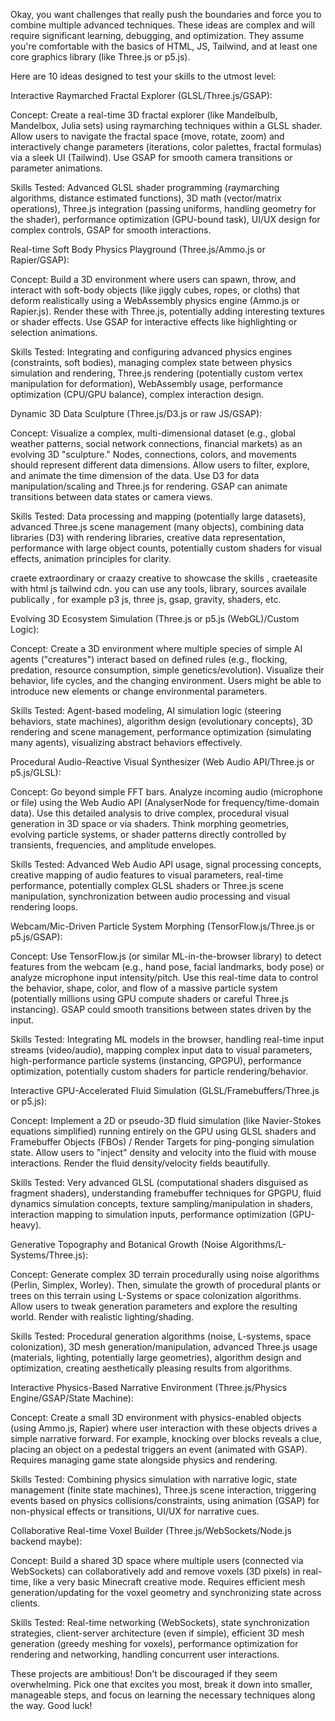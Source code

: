 Okay, you want challenges that really push the boundaries and force you to combine multiple advanced techniques. These ideas are complex and will require significant learning, debugging, and optimization. They assume you're comfortable with the basics of HTML, JS, Tailwind, and at least one core graphics library (like Three.js or p5.js).

Here are 10 ideas designed to test your skills to the utmost level:




Interactive Raymarched Fractal Explorer (GLSL/Three.js/GSAP):

Concept: Create a real-time 3D fractal explorer (like Mandelbulb, Mandelbox, Julia sets) using raymarching techniques within a GLSL shader. Allow users to navigate the fractal space (move, rotate, zoom) and interactively change parameters (iterations, color palettes, fractal formulas) via a sleek UI (Tailwind). Use GSAP for smooth camera transitions or parameter animations.

Skills Tested: Advanced GLSL shader programming (raymarching algorithms, distance estimated functions), 3D math (vector/matrix operations), Three.js integration (passing uniforms, handling geometry for the shader), performance optimization (GPU-bound task), UI/UX design for complex controls, GSAP for smooth interactions.



Real-time Soft Body Physics Playground (Three.js/Ammo.js or Rapier/GSAP):

Concept: Build a 3D environment where users can spawn, throw, and interact with soft-body objects (like jiggly cubes, ropes, or cloths) that deform realistically using a WebAssembly physics engine (Ammo.js or Rapier.js). Render these with Three.js, potentially adding interesting textures or shader effects. Use GSAP for interactive effects like highlighting or selection animations.

Skills Tested: Integrating and configuring advanced physics engines (constraints, soft bodies), managing complex state between physics simulation and rendering, Three.js rendering (potentially custom vertex manipulation for deformation), WebAssembly usage, performance optimization (CPU/GPU balance), complex interaction design.






Dynamic 3D Data Sculpture (Three.js/D3.js or raw JS/GSAP):

Concept: Visualize a complex, multi-dimensional dataset (e.g., global weather patterns, social network connections, financial markets) as an evolving 3D "sculpture." Nodes, connections, colors, and movements should represent different data dimensions. Allow users to filter, explore, and animate the time dimension of the data. Use D3 for data manipulation/scaling and Three.js for rendering. GSAP can animate transitions between data states or camera views.

Skills Tested: Data processing and mapping (potentially large datasets), advanced Three.js scene management (many objects), combining data libraries (D3) with rendering libraries, creative data representation, performance with large object counts, potentially custom shaders for visual effects, animation principles for clarity.


craete  extraordinary or  craazy creative to showcase the skills , craeteasite with html js tailwind cdn.
you can use any tools, library, sources availale publically ,
for example p3 js, three js, gsap, gravity, shaders, etc.




Evolving 3D Ecosystem Simulation (Three.js or p5.js (WebGL)/Custom Logic):

Concept: Create a 3D environment where multiple species of simple AI agents ("creatures") interact based on defined rules (e.g., flocking, predation, resource consumption, simple genetics/evolution). Visualize their behavior, life cycles, and the changing environment. Users might be able to introduce new elements or change environmental parameters.

Skills Tested: Agent-based modeling, AI simulation logic (steering behaviors, state machines), algorithm design (evolutionary concepts), 3D rendering and scene management, performance optimization (simulating many agents), visualizing abstract behaviors effectively.






Procedural Audio-Reactive Visual Synthesizer (Web Audio API/Three.js or p5.js/GLSL):

Concept: Go beyond simple FFT bars. Analyze incoming audio (microphone or file) using the Web Audio API (AnalyserNode for frequency/time-domain data). Use this detailed analysis to drive complex, procedural visual generation in 3D space or via shaders. Think morphing geometries, evolving particle systems, or shader patterns directly controlled by transients, frequencies, and amplitude envelopes.

Skills Tested: Advanced Web Audio API usage, signal processing concepts, creative mapping of audio features to visual parameters, real-time performance, potentially complex GLSL shaders or Three.js scene manipulation, synchronization between audio processing and visual rendering loops.








Webcam/Mic-Driven Particle System Morphing (TensorFlow.js/Three.js or p5.js/GSAP):

Concept: Use TensorFlow.js (or similar ML-in-the-browser library) to detect features from the webcam (e.g., hand pose, facial landmarks, body pose) or analyze microphone input intensity/pitch. Use this real-time data to control the behavior, shape, color, and flow of a massive particle system (potentially millions using GPU compute shaders or careful Three.js instancing). GSAP could smooth transitions between states driven by the input.

Skills Tested: Integrating ML models in the browser, handling real-time input streams (video/audio), mapping complex input data to visual parameters, high-performance particle systems (instancing, GPGPU), performance optimization, potentially custom shaders for particle rendering/behavior.






Interactive GPU-Accelerated Fluid Simulation (GLSL/Framebuffers/Three.js or p5.js):

Concept: Implement a 2D or pseudo-3D fluid simulation (like Navier-Stokes equations simplified) running entirely on the GPU using GLSL shaders and Framebuffer Objects (FBOs) / Render Targets for ping-ponging simulation state. Allow users to "inject" density and velocity into the fluid with mouse interactions. Render the fluid density/velocity fields beautifully.

Skills Tested: Very advanced GLSL (computational shaders disguised as fragment shaders), understanding framebuffer techniques for GPGPU, fluid dynamics simulation concepts, texture sampling/manipulation in shaders, interaction mapping to simulation inputs, performance optimization (GPU-heavy).









Generative Topography and Botanical Growth (Noise Algorithms/L-Systems/Three.js):

Concept: Generate complex 3D terrain procedurally using noise algorithms (Perlin, Simplex, Worley). Then, simulate the growth of procedural plants or trees on this terrain using L-Systems or space colonization algorithms. Allow users to tweak generation parameters and explore the resulting world. Render with realistic lighting/shading.

Skills Tested: Procedural generation algorithms (noise, L-systems, space colonization), 3D mesh generation/manipulation, advanced Three.js usage (materials, lighting, potentially large geometries), algorithm design and optimization, creating aesthetically pleasing results from algorithms.




Interactive Physics-Based Narrative Environment (Three.js/Physics Engine/GSAP/State Machine):

Concept: Create a small 3D environment with physics-enabled objects (using Ammo.js, Rapier) where user interaction with these objects drives a simple narrative forward. For example, knocking over blocks reveals a clue, placing an object on a pedestal triggers an event (animated with GSAP). Requires managing game state alongside physics and rendering.

Skills Tested: Combining physics simulation with narrative logic, state management (finite state machines), Three.js scene interaction, triggering events based on physics collisions/constraints, using animation (GSAP) for non-physical effects or transitions, UI/UX for narrative cues.








Collaborative Real-time Voxel Builder (Three.js/WebSockets/Node.js backend maybe):

Concept: Build a shared 3D space where multiple users (connected via WebSockets) can collaboratively add and remove voxels (3D pixels) in real-time, like a very basic Minecraft creative mode. Requires efficient mesh generation/updating for the voxel geometry and synchronizing state across clients.

Skills Tested: Real-time networking (WebSockets), state synchronization strategies, client-server architecture (even if simple), efficient 3D mesh generation (greedy meshing for voxels), performance optimization for rendering and networking, handling concurrent user interactions.

These projects are ambitious! Don't be discouraged if they seem overwhelming. Pick one that excites you most, break it down into smaller, manageable steps, and focus on learning the necessary techniques along the way. Good luck!